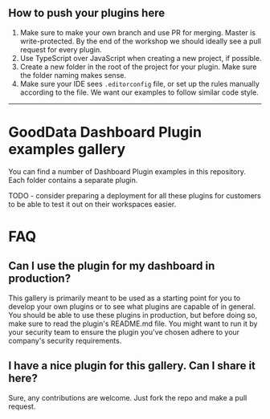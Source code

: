## How to push your plugins here

1. Make sure to make your own branch and use PR for merging. Master is write-protected. By the end of the workshop we should ideally see a pull request for every plugin.
2. Use TypeScript over JavaScript when creating a new project, if possible.
3. Create a new folder in the root of the project for your plugin. Make sure the folder naming makes sense.
4. Make sure your IDE sees `.editorconfig` file, or set up the rules manually according to the file. We want our examples to follow similar code style.

----------------

# GoodData Dashboard Plugin examples gallery

You can find a number of Dashboard Plugin examples in this repository. Each folder contains a separate plugin.

TODO - consider preparing a deployment for all these plugins for customers to be able to test it out on their workspaces easier.

# FAQ

## Can I use the plugin for my dashboard in production?

This gallery is primarily meant to be used as a starting point for you to develop your own plugins or to see what
plugins are capable of in general. You should be able to use these plugins in production, but before doing so,
make sure to read the plugin's README.md file. You might want to run it by your security team to ensure the
plugin you've chosen adhere to your company's security requirements.

## I have a nice plugin for this gallery. Can I share it here?

Sure, any contributions are welcome. Just fork the repo and make a pull request.
